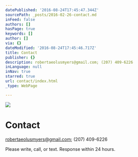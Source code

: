 ```yaml
---
datePublished: '2016-08-24T17:45:47.344Z'
sourcePath: _posts/2016-02-26-contact.md
inFeed: false
authors: []
hasPage: true
keywords: []
author: []
via: {}
dateModified: '2016-08-24T17:45:46.717Z'
title: Contact
publisher: {}
description: robertaeolusmyers@gmail.com; (207) 409-6226
inLanguage: null
inNav: true
starred: true
url: contact/index.html
_type: WebPage

---
```

![](https://the-grid-user-content.s3-us-west-2.amazonaws.com/65745960-568f-473a-929c-7a8dcaa38629.jpg)

# Contact

[robertaeolusmyers@gmail.com][0]; (207) 409-6226

Please write, call, or text. Response within 24 hours.

[0]: mailto:robertaeolusmyers@gmail.com